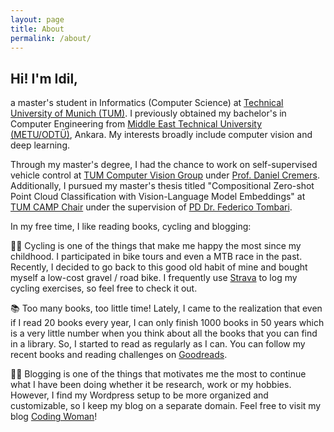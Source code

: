 ```yaml
---
layout: page
title: About
permalink: /about/
---
```


## Hi! I'm Idil,

a master's student in Informatics (Computer Science) at <a href="https://www.tum.de/en/">Technical University of Munich (TUM)</a>.
I previously obtained my bachelor's in Computer Engineering from <a href="https://ceng.metu.edu.tr/">Middle East Technical University (METU/ODTÜ)</a>, Ankara. 
My interests broadly include computer vision and deep learning. 

Through my master's degree, I had the chance to work on self-supervised vehicle control at <a href="https://cvg.cit.tum.de/">TUM Computer Vision Group</a> under <a href="https://cvg.cit.tum.de/members/cremers">Prof. Daniel Cremers</a>. Additionally, I pursued my master's thesis titled "Compositional Zero-shot Point Cloud Classification with Vision-Language Model Embeddings" at <a href="https://www.cs.cit.tum.de/en/camp/">TUM CAMP Chair</a> under the supervision of <a href="https://www.cs.cit.tum.de/camp/members/senior-research-scientists/federico-tombari/">PD Dr. Federico Tombari</a>.

In my free time, I like reading books, cycling and blogging:

🚴‍♀️ Cycling is one of the things that make me happy the most since my childhood. I participated in bike tours and even a MTB race in the past. Recently, I decided to go back to this good old habit of mine and bought myself a low-cost gravel / road bike. I frequently use [Strava](https://www.strava.com/athletes/codingwoman) to log my cycling exercises, so feel free to check it out.

📚 Too many books, too little time! Lately, I came to the realization that even if I read 20 books every year, I can only finish 1000 books in 50 years which is a very little number when you think about all the books that you can find in a library. So, I started to read as regularly as I can. You can follow my recent books and reading challenges on [Goodreads](https://www.goodreads.com/codingwoman).

👩‍💻 Blogging is one of the things that motivates me the most to continue what I have been doing whether it be research, work or my hobbies. However, I find my Wordpress setup to be more organized and customizable, so I keep my blog on a separate domain. Feel free to visit my blog [Coding Woman](http://www.codingwoman.com)!
